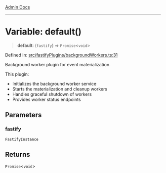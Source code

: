 [Admin Docs](/)

***

# Variable: default()

> **default**: (`fastify`) => `Promise`\<`void`\>

Defined in: [src/fastifyPlugins/backgroundWorkers.ts:31](https://github.com/Sourya07/talawa-api/blob/61a1911602b2f0aac7635e08ae2918f4f768e8ff/src/fastifyPlugins/backgroundWorkers.ts#L31)

Background worker plugin for event materialization.

This plugin:
- Initializes the background worker service
- Starts the materialization and cleanup workers
- Handles graceful shutdown of workers
- Provides worker status endpoints

## Parameters

### fastify

`FastifyInstance`

## Returns

`Promise`\<`void`\>
